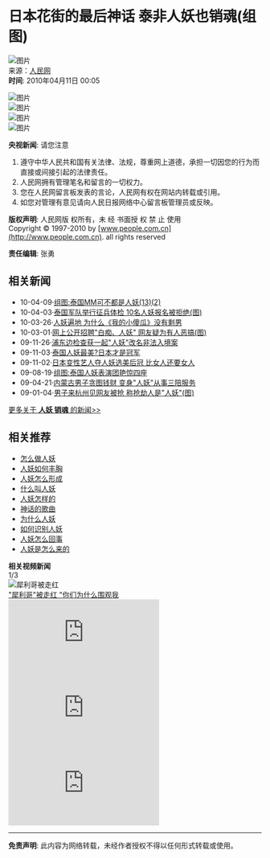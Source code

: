 # 日本花街的最后神话 泰非人妖也销魂(组图)

![图片](https://photocdn.sohu.com/20061227/Img247292527.gif)    
来源：[人民网](https://world.people.com.cn/GB/59630/11335319.html)  
**时间**: 2010年04月11日 00:05  

![图片](https://photocdn.sohu.com/20100411/Img271434724.jpg)  
![图片](https://photocdn.sohu.com/20100411/Img271434725.jpg)  
![图片](https://photocdn.sohu.com/20100411/Img271434726.jpg)  
![图片](https://photocdn.sohu.com/20100411/Img271434727.jpg)  

**央视新闻**: 请您注意  
1. 遵守中华人民共和国有关法律、法规，尊重网上道德，承担一切因您的行为而直接或间接引起的法律责任。  
2. 人民网拥有管理笔名和留言的一切权力。  
3. 您在人民网留言板发表的言论，人民网有权在网站内转载或引用。  
4. 如您对管理有意见请向人民日报网络中心留言板管理员或反映。  

**版权声明**: 人民网版 权所有，未 经 书面授 权 禁 止 使用  
Copyright © 1997-2010 by [www.people.com.cn](http://www.people.com.cn). all rights reserved

**责任编辑**: 张勇  

## 相关新闻
- 10-04-09·[组图:泰国MM可不都是人妖(13)(2)](https://news.sohu.com/20100409/n271407364.shtml)  
- 10-04-03·[泰国军队举行征兵体检 10名人妖报名被拒绝(图)](https://news.sohu.com/20100403/n271297111.shtml)  
- 10-03-26·[人妖遍地 为什么《我的小傻瓜》没有剩男](https://news.17173.com/content/2010-03-26/20100326105829378,1.shtml)  
- 10-03-01·[网上公开招聘"白痴、人妖" 网友疑为有人恶搞(图)](https://news.sohu.com/20100301/n270479879.shtml)  
- 09-11-26·[浦东边检查获一起"人妖"改名非法入境案](https://news.sohu.com/20091126/n268495435.shtml)  
- 09-11-03·[泰国人妖最美?日本才是冠军](https://news.sohu.com/20091103/n267917932.shtml)  
- 09-11-02·[日本变性艺人夺人妖选美后冠 比女人还要女人](https://news.sohu.com/20091102/n267889961.shtml)  
- 09-08-19·[组图:泰国人妖表演团艳惊四座](https://news.sohu.com/20090819/n266073153.shtml)  
- 09-04-21·[内蒙古男子贪图钱财 变身"人妖"从事三陪服务](https://news.sohu.com/20090421/n263530018.shtml)  
- 09-01-04·[男子来杭州见网友被抢 称抢劫人是"人妖"(图)](https://news.sohu.com/20090104/n261551875.shtml)  

[更多关于 **人妖 销魂** 的新闻>>](https://news.sogou.com/news?query=人妖%20销魂&pid=31023101&md=listTopics&name=&mode=0&sort=0)

## 相关推荐
- [怎么做人妖](https://wenda.sogou.com/search?query=怎么做人妖&p=31230800&fhintidx=0)  
- [人妖如何丰胸](https://www.sogou.com/web?query=人妖如何丰胸&p=31210100&fhintidx=1)  
- [人妖怎么形成](https://wenda.sogou.com/search?query=人妖怎么形成&p=31230800&fhintidx=2)  
- [什么叫人妖](https://www.sogou.com/web?query=什么叫人妖&p=02210100&fhintidx=3)  
- [人妖怎样的](https://www.sogou.com/web?query=人妖怎样的&p=02210100&fhintidx=4)  
- [神话的歌曲](https://music.sogou.com/singer/a8/detailSinger_%C9%F1%BB%B0.html)  
- [为什么人妖](https://www.sogou.com/web?query=为什么人妖&p=02210100&fhintidx=6)  
- [如何识别人妖](https://www.sogou.com/web?query=如何识别人妖&p=02210100&fhintidx=7)  
- [人妖怎么回事](https://www.sogou.com/web?query=人妖怎么回事&p=02210100&fhintidx=8)  
- [人妖是怎么来的](https://www.sogou.com/web?query=人妖是怎么来的&p=02210100&fhintidx=9)  

**相关视频新闻**  
1/3  
![犀利哥被走红](https://photocdn.sohu.com/20100304/46c29751-3bba-4a01-a156-fc87d2c0bf1aS.jpg)  
["犀利哥"被走红 "你们为什么围观我](https://tv.sohu.com/20100304/n270576106.shtml)  
![销魂的欧翼车门 奔驰SLS AMG超级跑车](https://photocdn.sohu.com/20091210/n268825126.shtml)  
![《西游记》揭秘 张纪中亲自把关高科技道具](https://v.sohu.com/20091027/n267753856.shtml)  
![包小柏不满早年美少年照 自贬很娘很人妖](https://v.sohu.com/20090818/n266053376.shtml)  

---  

**免责声明**: 此内容为网络转载，未经作者授权不得以任何形式转载或使用。
